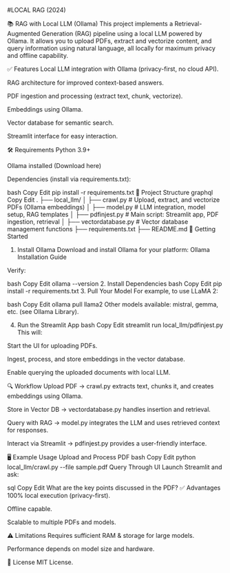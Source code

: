 #LOCAL RAG (2024)

📚 RAG with Local LLM (Ollama)
This project implements a Retrieval-Augmented Generation (RAG) pipeline using a local LLM powered by Ollama. It allows you to upload PDFs, extract and vectorize content, and query information using natural language, all locally for maximum privacy and offline capability.

✅ Features
Local LLM integration with Ollama (privacy-first, no cloud API).

RAG architecture for improved context-based answers.

PDF ingestion and processing (extract text, chunk, vectorize).

Embeddings using Ollama.

Vector database for semantic search.

Streamlit interface for easy interaction.

🛠️ Requirements
Python 3.9+

Ollama installed (Download here)

Dependencies (install via requirements.txt):

bash
Copy
Edit
pip install -r requirements.txt
📂 Project Structure
graphql
Copy
Edit
.
├── local_llm/
│   ├── crawl.py           # Upload, extract, and vectorize PDFs (Ollama embeddings)
│   ├── model.py           # LLM integration, model setup, RAG templates
│   ├── pdfinjest.py       # Main script: Streamlit app, PDF ingestion, retrieval
│   ├── vectordatabase.py  # Vector database management functions
├── requirements.txt
├── README.md
🚀 Getting Started
1. Install Ollama
Download and install Ollama for your platform:
Ollama Installation Guide

Verify:

bash
Copy
Edit
ollama --version
2. Install Dependencies
bash
Copy
Edit
pip install -r requirements.txt
3. Pull Your Model
For example, to use LLaMA 2:

bash
Copy
Edit
ollama pull llama2
Other models available: mistral, gemma, etc. (see Ollama Library).

4. Run the Streamlit App
bash
Copy
Edit
streamlit run local_llm/pdfinjest.py
This will:

Start the UI for uploading PDFs.

Ingest, process, and store embeddings in the vector database.

Enable querying the uploaded documents with local LLM.

🔍 Workflow
Upload PDF → crawl.py extracts text, chunks it, and creates embeddings using Ollama.

Store in Vector DB → vectordatabase.py handles insertion and retrieval.

Query with RAG → model.py integrates the LLM and uses retrieved context for responses.

Interact via Streamlit → pdfinjest.py provides a user-friendly interface.

🖥️ Example Usage
Upload and Process PDF
bash
Copy
Edit
python local_llm/crawl.py --file sample.pdf
Query Through UI
Launch Streamlit and ask:

sql
Copy
Edit
What are the key points discussed in the PDF?
✅ Advantages
100% local execution (privacy-first).

Offline capable.

Scalable to multiple PDFs and models.

⚠️ Limitations
Requires sufficient RAM & storage for large models.

Performance depends on model size and hardware.

📜 License
MIT License.

